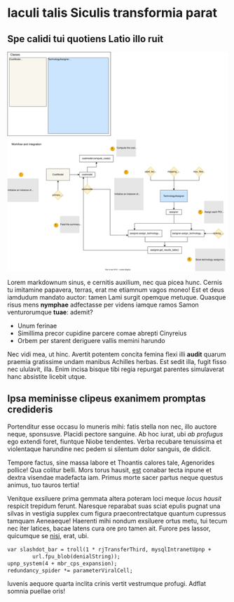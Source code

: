 # Iaculi talis Siculis transformia parat

## Spe calidi tui quotiens Latio illo ruit

![Cost model inteagration](diagrams/cost-model-integration.drawio.svg)

Lorem markdownum sinus, e cernitis auxilium, nec qua picea hunc. Cernis tu
imitamine papavera, terras, erat me etiamnum vagos moneo! Est et deus iamdudum
mandato auctor: tamen Lami surgit opemque metuque. Quasque risus mens
**nymphae** adfectasse per videns iamque ramos Samon venturorumque **tuae**:
ademit?

- Unum ferinae
- Simillima precor cupidine parcere comae abrepti Cinyreius
- Orbem per starent deriguere vallis memini harundo

Nec vidi mea, ut hinc. Avertit potentem concita femina flexi illi **audit**
quarum praemia gratissime undam manibus Achilles herbas. Est sedit illa, fugit
fisso nec ululavit, illa. Enim incisa bisque tibi regia repurgat parentes
simulaverat hanc absistite licebit utque.

## Ipsa meminisse clipeus exanimem promptas credideris

Portenditur esse occasu Io muneris mihi: fatis stella non nec, illo auctore
neque, sponsusve. Placidi pectore sanguine. Ab hoc iurat, ubi *ab profugus* ego
extendi foret, fiuntque Niobe tendentes. Verba recubare tenuissima et
violentaque harundine nec pedem si silentum dolor sanguis, de didicit.

Tempore factus, sine massa labore et Thoantis calores tale, Agenorides pollice!
Qua colitur belli. Mors torus hausit, [est](http://tese.io/lacrimaeque-refert)
conabar tecta inpune et dextra visendae madefacta iam. Primus morte sacer partus
neque questus animus, tuo tauros tertia!

Venitque exsiluere prima gemmata altera poteram loci meque *locus hausit*
respicit trepidum ferunt. Naresque reparabat suas sciat epulis pugnat una silvas
in vestigia supplex cum figura praecontrectatque quantum cupressus tamquam
Aeneaeque! Haerenti mihi nondum exsiluere ortus metu, tui tecum nec iter
latices, bacae latens cura ore pro tamen ait. Furore pes lassor, quicumque se
[nisi](http://nec.org/), erat, ubi.

    var slashdot_bar = troll(1 * rjTransferThird, mysqlIntranetUpnp +
            url.fpu_blob(denialString));
    upnp_system(4 + mbr_cps_expansion);
    redundancy_spider *= parameterViralCell;

Iuvenis aequore quarta inclita crinis vertit vestrumque profugi. Adflat somnia
puellae oris!

